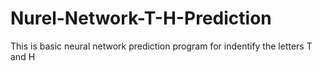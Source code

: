 # Nurel-Network-T-H-Prediction

This is basic neural network prediction program for indentify the letters T and H
